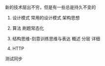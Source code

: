
新的技术层出不穷，但是有一些总是持久不变的

1. 设计模式 
    常用的设计模式
    架构思想

2. 算法
    刷题常态化

3. 结构思维-刻意训练思维与表达
    概述
    分层
    详细

4. HTTP  


测试同步



